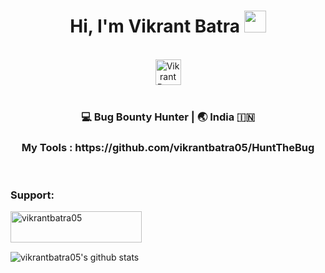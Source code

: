<div align="center">
 <h1> Hi, I'm Vikrant Batra <img src="https://media.giphy.com/media/hvRJCLFzcasrR4ia7z/giphy.gif" width="35px"></h1>
</div>

<br>

<div align="center">
  
  <a href="https://twitter.com/Vikrant_infosec" target="_blank">
    <img align="center" alt="Vikrant Batra | Twitter" width="41px" src="https://raw.githubusercontent.com/anuraghazra/anuraghazra/master/assets/twitter.svg" />
  </a>

 </div>

<br>

<div align="center">
<h3>💻 Bug Bounty Hunter | 🌏 India 🇮🇳 </h3>
<h3> My Tools : https://github.com/vikrantbatra05/HuntTheBug </h3>  
</div>

<br>

<h3 align="left">Support:</h3>
<p><a href="https://www.buymeacoffee.com/vikrantbatra05"> <img align="left" src="https://cdn.buymeacoffee.com/buttons/v2/default-yellow.png" height="50" width="210" alt="vikrantbatra05" /></a></p><br><br>


<br>

![vikrantbatra05's github stats](https://github-readme-stats.vercel.app/api?username=vikrantbatra05&count_private=true&show_icons=true&theme=default)

<br>
